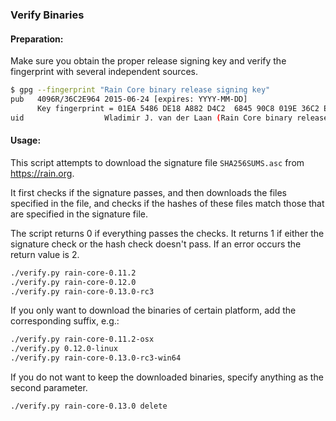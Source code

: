 ### Verify Binaries

#### Preparation:

Make sure you obtain the proper release signing key and verify the fingerprint with several independent sources.

```sh
$ gpg --fingerprint "Rain Core binary release signing key"
pub   4096R/36C2E964 2015-06-24 [expires: YYYY-MM-DD]
      Key fingerprint = 01EA 5486 DE18 A882 D4C2  6845 90C8 019E 36C2 E964
uid                  Wladimir J. van der Laan (Rain Core binary release signing key) <laanwj@gmail.com>
```

#### Usage:

This script attempts to download the signature file `SHA256SUMS.asc` from https://rain.org.

It first checks if the signature passes, and then downloads the files specified in the file, and checks if the hashes of these files match those that are specified in the signature file.

The script returns 0 if everything passes the checks. It returns 1 if either the signature check or the hash check doesn't pass. If an error occurs the return value is 2.


```sh
./verify.py rain-core-0.11.2
./verify.py rain-core-0.12.0
./verify.py rain-core-0.13.0-rc3
```

If you only want to download the binaries of certain platform, add the corresponding suffix, e.g.:

```sh
./verify.py rain-core-0.11.2-osx
./verify.py 0.12.0-linux
./verify.py rain-core-0.13.0-rc3-win64
```

If you do not want to keep the downloaded binaries, specify anything as the second parameter.

```sh
./verify.py rain-core-0.13.0 delete
```
